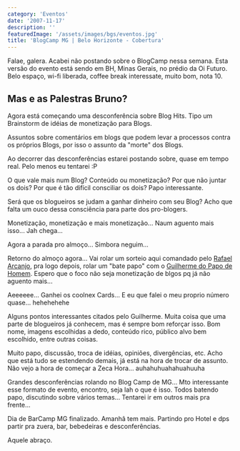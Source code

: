 ```yaml
---
category: 'Eventos'
date: '2007-11-17'
description: ''
featuredImage: '/assets/images/bgs/eventos.jpg'
title: 'BlogCamp MG | Belo Horizonte - Cobertura'
---
```


Falae, galera. Acabei não postando sobre o BlogCamp nessa semana. Esta versão do evento está sendo em BH, Minas Gerais, no prédio da Oi Futuro. Belo espaço, wi-fi liberada, coffee break interessate, muito bom, nota 10.

## Mas e as Palestras Bruno?

Agora está começando uma desconferência sobre Blog Hits. Tipo um Brainstorm de idéias de monetização para Blogs.

Assuntos sobre comentários em blogs que podem levar a processos contra os próprios Blogs, por isso o assunto da "morte" dos Blogs.

Ao decorrer das desconferências estarei postando sobre, quase em tempo real. Pelo menos eu tentarei :P

O que vale mais num Blog? Conteúdo ou monetização? Por que não juntar os dois? Por que é tão difícil consciliar os dois? Papo interessante.

Será que os blogueiros se judam a ganhar dinheiro com seu Blog? Acho que falta um ouco dessa consciência para parte dos pro-blogers.

Monetização, monetização e mais monetização... Naum aguento mais isso... Jah chega...

Agora a parada pro almoço... Simbora neguim...

Retorno do almoço agora... Vai rolar um sorteio aqui comandado pelo [Rafael Arcanjo](http://arcanjo.org/), pra logo depois, rolar um "bate papo" com o [Guilherme do Papo de Homem](http://www.papodehomem.com.br). Espero que o foco não seja monetização de blgos pq já não aguento mais...

Aeeeeee... Ganhei os coolnex Cards... E eu que falei o meu proprio número quase... hehehehehe

Alguns pontos interessantes citados pelo Guilherme. Muita coisa que uma parte de blogueiros já conhecem, mas é sempre bom reforçar isso. Bom nome, imagens escolhidas a dedo, conteúdo rico, público alvo bem escolhido, entre outras coisas.

Muito papo, discussão, troca de idéias, opiniões, divergências, etc. Acho que está tudo se estendendo demais, já está na hora de trocar de assunto. Não vejo a hora de começar a Zeca Hora... auhahuhuahahuahuuha

Grandes desconferências rolando no Blog Camp de MG... Mto interessante esse formato de evento, encontro, seja lah o que é isso. Todos batendo papo, discutindo sobre vários temas... Tentarei ir em outros mais pra frente...

Dia de BarCamp MG finalizado. Amanhâ tem mais. Partindo pro Hotel e dps partir pra zuera, bar, bebedeiras e desconferências.

Aquele abraço.
